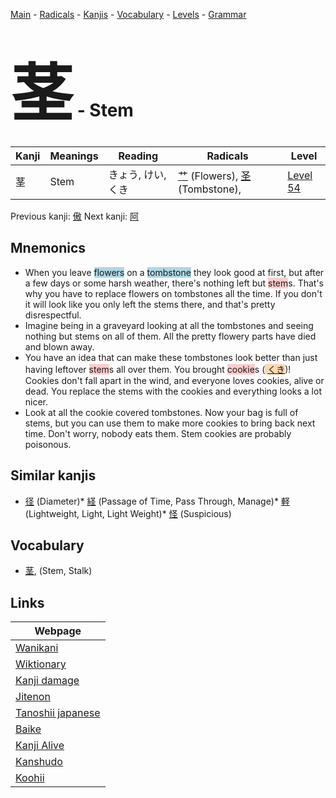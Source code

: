 <style> bigfont {font-size: 100px}</style>
[Main](../README.md) -
[Radicals](../radicals.md) -
[Kanjis](../kanjis.md) -
[Vocabulary](../vocabulary.md) -
[Levels](../levels.md) -
[Grammar](../grammar.md)
# <bigfont> 茎</bigfont> - Stem 

| Kanji | Meanings | Reading | Radicals | Level |
| --- | --- | --- | --- | --- |
| 茎 | Stem | きょう, けい, くき | [艹](../radicals/艹.md) (Flowers), [圣](../radicals/圣.md) (Tombstone),  | [Level 54](../levels/wk_level54.md) |

Previous kanji: [傲](傲.md) Next kanji: [阿](阿.md) 

## Mnemonics
 * When you leave <span style="background-color:#ADD8E6"> flowers</span> on a <span style="background-color:#ADD8E6"> tombstone</span> they look good at first, but after a few days or some harsh weather, there's nothing left but <span style="background-color:#ffcccb"> stem</span>s. That's why you have to replace flowers on tombstones all the time. If you don't it will look like you only left the stems there, and that's pretty disrespectful.
* Imagine being in a graveyard looking at all the tombstones and seeing nothing but stems on all of them. All the pretty flowery parts have died and blown away.
* You have an idea that can make these tombstones look better than just having leftover <span style="background-color:#ffcccb"> stem</span>s all over them. You brought <span style="background-color:#ffcccb"> cookie</span>s (<span style="background-color:#fed8b1"> [くき](https://jisho.org/search/くき)</span>)! Cookies don't fall apart in the wind, and everyone loves cookies, alive or dead. You replace the stems with the cookies and everything looks a lot nicer.
* Look at all the cookie covered tombstones. Now your bag is full of stems, but you can use them to make more cookies to bring back next time. Don't worry, nobody eats them. Stem cookies are probably poisonous.


## Similar kanjis
 * [径](径.md) (Diameter)* [経](経.md) (Passage of Time, Pass Through, Manage)* [軽](軽.md) (Lightweight, Light, Light Weight)* [怪](怪.md) (Suspicious)


## Vocabulary
 * [茎](../vocabulary/茎.md), (Stem, Stalk)



## Links 

| Webpage |
| --- |
| [Wanikani          ](https://www.wanikani.com/kanji/茎) |
| [Wiktionary        ](https://en.wiktionary.org/wiki/茎) |
| [Kanji damage      ](http://www.kanjidamage.com/kanji/search?utf8=✓&q=茎) |
| [Jitenon           ](https://jitenon.com/kanji/茎) |
| [Tanoshii japanese ](https://www.tanoshiijapanese.com/dictionary/kanji.cfm?k=茎) |
| [Baike             ](https://baike.baidu.com/item/茎) |
| [Kanji Alive       ](https://app.kanjialive.com/茎) |
| [Kanshudo          ](https://www.kanshudo.com/searchmn?q=茎) |
| [Koohii            ](https://kanji.koohii.com/study/kanji/茎) |
